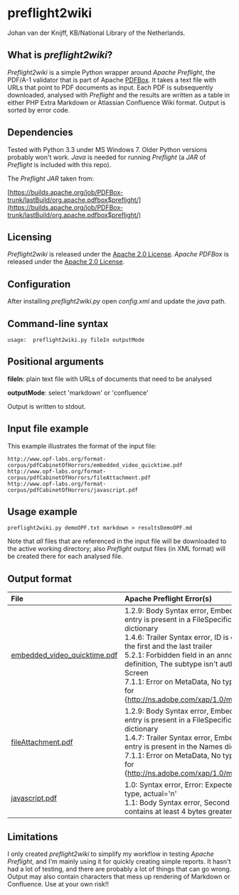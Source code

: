 # preflight2wiki
Johan van der Knijff, KB/National Library of the Netherlands.

## What is *preflight2wiki*?
*Preflight2wiki* is a simple Python wrapper around *Apache Preflight*, the PDF/A-1 validator that is part of Apache [PDFBox](http://pdfbox.apache.org/). It takes a text file with URLs that point to PDF documents as input. Each PDF is subsequently downloaded, analysed with *Preflight* and the results are written as a table in either PHP Extra Markdown or Atlassian Confluence Wiki format. Output is sorted by error code. 

## Dependencies
Tested with Python 3.3 under MS Windows 7. Older Python versions probably won't work. *Java* is needed for running *Preflight* (a *JAR* of *Preflight* is included with this repo).

The *Preflight* *JAR* taken from:

[https://builds.apache.org/job/PDFBox-trunk/lastBuild/org.apache.pdfbox$preflight/](https://builds.apache.org/job/PDFBox-trunk/lastBuild/org.apache.pdfbox$preflight/)


## Licensing
*Preflight2wiki* is released under the [Apache 2.0 License](http://www.apache.org/licenses/LICENSE-2.0). *Apache PDFBox* is released under the [Apache 2.0 License](http://www.apache.org/licenses/LICENSE-2.0).

## Configuration
After installing  *preflight2wiki.py* open *config.xml* and update the *java* path.
<!--
Just unzip the contents of *jprofile_x.y.z_win32.zip* to any empty directory. Then open the configuration file ('*config.xml*') in a text editor and update the value of *java* to the location of *java* on your PC if needed.
-->

## Command-line syntax

    usage:  preflight2wiki.py fileIn outputMode

## Positional arguments

**fileIn**: plain text file with URLs of documents that need to be analysed  

**outputMode**: select 'markdown' or 'confluence'

Output is written to stdout.

## Input file example

This example illustrates the format of the input file:

    http://www.opf-labs.org/format-corpus/pdfCabinetOfHorrors/embedded_video_quicktime.pdf
    http://www.opf-labs.org/format-corpus/pdfCabinetOfHorrors/fileAttachment.pdf
    http://www.opf-labs.org/format-corpus/pdfCabinetOfHorrors/javascript.pdf


## Usage example

    preflight2wiki.py demoOPF.txt markdown > resultsDemoOPF.md

Note that *all* files that are referenced in the input file will be downloaded to the active working directory; also *Preflight* output files (in XML format) will be created there for each analysed file.

## Output format

|File|Apache Preflight Error(s)|
|:---|:---
|[embedded_video_quicktime.pdf](http://www.opf-labs.org/format-corpus/pdfCabinetOfHorrors/embedded_video_quicktime.pdf)|1.2.9: Body Syntax error, EmbeddedFile entry is present in a FileSpecification dictionary<br>1.4.6: Trailer Syntax error, ID is different in the first and the last trailer<br>5.2.1: Forbidden field in an annotation definition, The subtype isn't authorized : Screen<br>7.1.1: Error on MetaData, No type defined for {http://ns.adobe.com/xap/1.0/mm/}subject<br>
|[fileAttachment.pdf](http://www.opf-labs.org/format-corpus/pdfCabinetOfHorrors/fileAttachment.pdf)|1.2.9: Body Syntax error, EmbeddedFile entry is present in a FileSpecification dictionary<br>1.4.7: Trailer Syntax error, EmbeddedFile entry is present in the Names dictionary<br>7.1.1: Error on MetaData, No type defined for {http://ns.adobe.com/xap/1.0/mm/}subject<br>
|[javascript.pdf](http://www.opf-labs.org/format-corpus/pdfCabinetOfHorrors/javascript.pdf)|1.0: Syntax error, Error: Expected a long type, actual='n'<br>1.1: Body Syntax error, Second line must contains at least 4 bytes greater than 127<br>

## Limitations
I only created *preflight2wiki* to simplify my workflow in testing *Apache Preflight*, and I'm mainly using it for quickly creating simple reports. It hasn't had a lot of testing, and there are probably a lot of things that can go wrong. Output may also contain characters that mess up rendering of Markdown or Confluence. Use at your own risk!!

